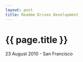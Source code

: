 ```yaml
---
layout: post
title: Readme Driven Development
---
```


{{ page.title }}
================

<p class="meta">23 August 2010 - San Francisco</p>
